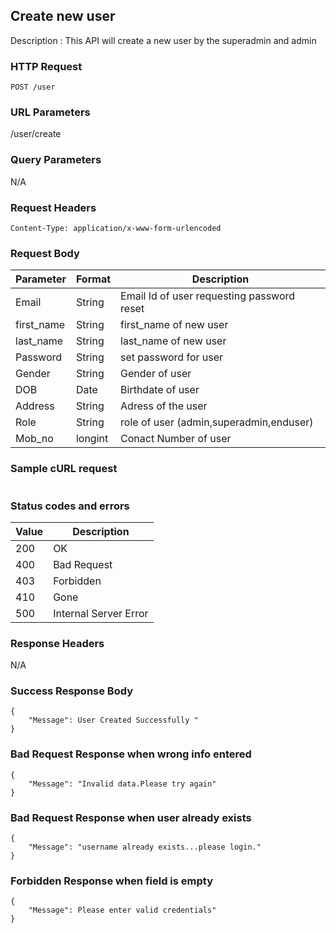 ## Create new user
Description : This API will create a new user by the superadmin and admin

### HTTP Request
`POST /user`

### URL Parameters
/user/create

### Query Parameters
N/A


### Request Headers
```
Content-Type: application/x-www-form-urlencoded
```

### Request Body
| Parameter | Format | Description                                |
|-----------|--------|--------------------------------------------|
| Email     | String | Email Id of user requesting password reset |
| first_name   | String | first_name of new user      |
| last_name   | String | last_name of new user      |
| Password   | String | set password for user      |
| Gender   | String | Gender of user      |
| DOB   | Date  |   Birthdate of user   |
| Address   | String    | Adress of the user    |
| Role   | String | role of user (admin,superadmin,enduser)     |
| Mob_no   | longint |Conact Number of user      |


### Sample cURL request
```
```

### Status codes and errors
| Value | Description           |
|-------|-----------------------|
| 200   | OK                    |
| 400   | Bad Request           |
| 403   | Forbidden             |
| 410   | Gone                  |
| 500   | Internal Server Error |

### Response Headers
N/A

### Success Response Body
```
{
    "Message": User Created Successfully "
}
```

### Bad Request Response when wrong info entered
```
{
    "Message": "Invalid data.Please try again"
}
```

### Bad Request Response when user already exists
```
{
    "Message": "username already exists...please login."
}
```

### Forbidden Response when field is empty
```
{
    "Message": Please enter valid credentials"
}
```
